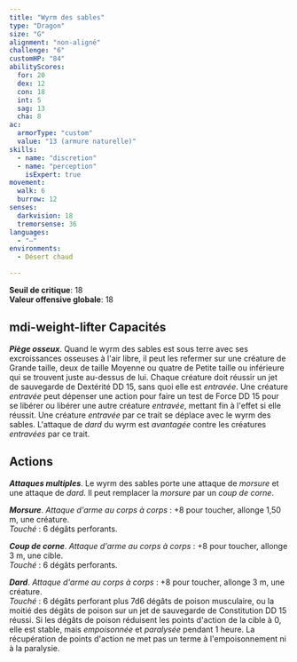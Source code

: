 ```yaml
---
title: "Wyrm des sables"
type: "Dragon"
size: "G"
alignment: "non-aligné"
challenge: "6"
customHP: "84"
abilityScores:
  for: 20
  dex: 12
  con: 18
  int: 5
  sag: 13
  cha: 8
ac:
  armorType: "custom"
  value: "13 (armure naturelle)"
skills:
  - name: "discretion"
  - name: "perception"
    isExpert: true
movement:
  walk: 6
  burrow: 12
senses:
  darkvision: 18
  tremorsense: 36
languages:
  - "—"
environments:
  - Désert chaud

---
```

**Seuil de critique**: 18          
**Valeur offensive globale**: 18    
## <v-icon>mdi-weight-lifter</v-icon> Capacités
_**Piège osseux**_. Quand le wyrm des sables est sous terre avec ses excroissances osseuses à l'air libre, il peut les refermer sur une créature de Grande taille, deux de taille Moyenne ou quatre de Petite taille ou inférieure qui se trouvent juste au-dessus de lui. Chaque créature doit réussir un jet de sauvegarde de Dextérité DD 15, sans quoi elle est _entravée_. Une créature _entravée_ peut dépenser une action pour faire un test de Force DD 15 pour se libérer ou libérer une autre créature _entravée_, mettant fin à l'effet si elle réussit. Une créature _entravée_ par ce trait se déplace avec le wyrm des sables. L'attaque de _dard_ du wyrm est _avantagée_ contre les créatures _entravées_ par ce trait.

## Actions
_**Attaques multiples**_. Le wyrm des sables porte une attaque de _morsure_ et une attaque de _dard_. Il peut remplacer la _morsure_ par un _coup de corne_.

_**Morsure**_. _Attaque d'arme au corps à corps_ : +8 pour toucher, allonge 1,50 m, une créature.  
_Touché_ : 6 dégâts perforants.

_**Coup de corne**_. _Attaque d'arme au corps à corps_ : +8 pour toucher, allonge 3 m, une cible.  
_Touché_ : 6 dégâts perforants.

_**Dard**_. _Attaque d'arme au corps à corps_ : +8 pour toucher, allonge 3 m, une créature.  
_Touché_ : 6 dégâts perforant plus 7d6 dégâts de poison musculaire, ou la moitié des dégâts de poison sur un jet de sauvegarde de Constitution DD 15 réussi. Si les dégâts de poison réduisent les points d'action de la cible à 0, elle est stable, mais _empoisonnée_ et _paralysée_ pendant 1 heure. La récupération de points d'action ne met pas un terme à l'empoisonnement ni à la paralysie.

